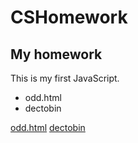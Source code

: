 # CSHomework
## My homework

This is my first JavaScript.
- odd.html
- dectobin

[odd.html]()
[dectobin]()
